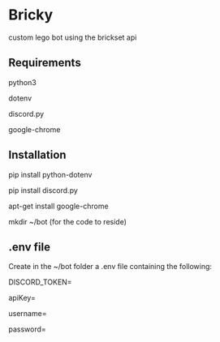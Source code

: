 # Bricky
custom lego bot using the brickset api

## Requirements
python3

dotenv

discord.py

google-chrome


## Installation
pip install python-dotenv

pip install discord.py

apt-get install google-chrome

mkdir ~/bot (for the code to reside)

## .env file
Create in the ~/bot folder a .env file containing the following:

DISCORD_TOKEN=<DISCORD TOKEN>

apiKey=<BRICKSET API KEY>

username=<BRICKSET USERNAME>
  
password=<BRICKSET PASSWORD>

